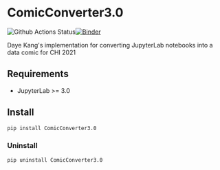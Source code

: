 # ComicConverter3.0

![Github Actions Status](https://github.com/tho121/ComicConverter3.0/workflows/Build/badge.svg)[![Binder](https://mybinder.org/badge_logo.svg)](https://mybinder.org/v2/gh/tho121/ComicConverter3.0/master?urlpath=lab)

Daye Kang's implementation for converting JupyterLab notebooks into a data comic for CHI 2021



## Requirements

* JupyterLab >= 3.0

## Install

```bash
pip install ComicConverter3.0
```

### Uninstall

```bash
pip uninstall ComicConverter3.0
```
